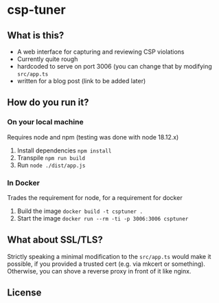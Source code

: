 # csp-tuner

## What is this?
 - A web interface for capturing and reviewing CSP violations
 - Currently quite rough
 - hardcoded to serve on port 3006 (you can change that by modifying `src/app.ts`
 - written for a blog post (link to be added later)
 
## How do you run it?

### On your local machine
Requires node and npm (testing was done with node 18.12.x)

 1. Install dependencies `npm install`
 2. Transpile `npm run build`
 3. Run `node ./dist/app.js`
 
### In Docker
Trades the requirement for node, for a requirement for docker
 1. Build the image `docker build -t csptuner .`
 2. Start the image `docker run --rm -ti -p 3006:3006 csptuner`
 
 ## What about SSL/TLS?
 Strictly speaking a minimal modification to the `src/app.ts` would make it possible, if you provided a trusted cert (e.g. via mkcert or something). Otherwise, you can shove a reverse proxy in front of it like nginx.
 
 ## License
 
